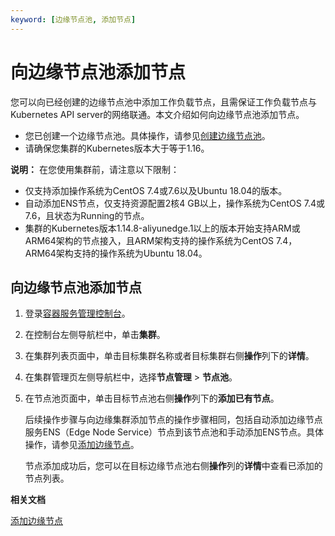 ```yaml
---
keyword: [边缘节点池, 添加节点]
---
```


# 向边缘节点池添加节点

您可以向已经创建的边缘节点池中添加工作负载节点，且需保证工作负载节点与Kubernetes API server的网络联通。本文介绍如何向边缘节点池添加节点。

-   您已创建一个边缘节点池。具体操作，请参见[创建边缘节点池](/intl.zh-CN/边缘容器服务ACK@Edge用户指南/边缘单元化管理/边缘节点池管理/创建边缘节点池.md)。
-   请确保您集群的Kubernetes版本大于等于1.16。

**说明：** 在您使用集群前，请注意以下限制：

-   仅支持添加操作系统为CentOS 7.4或7.6以及Ubuntu 18.04的版本。
-   自动添加ENS节点，仅支持资源配置2核4 GB以上，操作系统为CentOS 7.4或7.6，且状态为Running的节点。
-   集群的Kubernetes版本1.14.8-aliyunedge.1以上的版本开始支持ARM或ARM64架构的节点接入，且ARM架构支持的操作系统为CentOS 7.4，ARM64架构支持的操作系统为Ubuntu 18.04。

## 向边缘节点池添加节点

1.  登录[容器服务管理控制台](https://cs.console.aliyun.com)。

2.  在控制台左侧导航栏中，单击**集群**。

3.  在集群列表页面中，单击目标集群名称或者目标集群右侧**操作**列下的**详情**。

4.  在集群管理页左侧导航栏中，选择**节点管理** \> **节点池**。

5.  在节点池页面中，单击目标节点池右侧**操作**列下的**添加已有节点**。

    后续操作步骤与向边缘集群添加节点的操作步骤相同，包括自动添加边缘节点服务ENS（Edge Node Service）节点到该节点池和手动添加ENS节点。具体操作，请参见[添加边缘节点](/intl.zh-CN/边缘容器服务ACK@Edge用户指南/边缘节点管理/添加边缘节点.md)。

    节点添加成功后，您可以在目标边缘节点池右侧**操作**列的**详情**中查看已添加的节点列表。


**相关文档**  


[添加边缘节点](/intl.zh-CN/边缘容器服务ACK@Edge用户指南/边缘节点管理/添加边缘节点.md)

